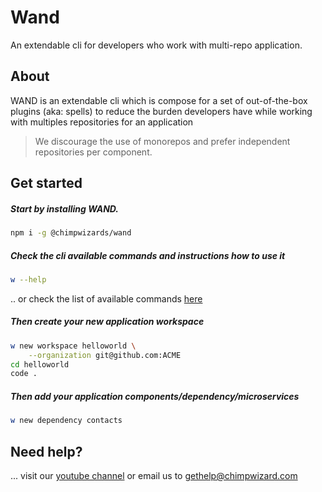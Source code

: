# Wand

An extendable cli for developers who work with multi-repo application. 

## About

WAND is an extendable cli which is compose for a set of out-of-the-box plugins (aka: spells)  to reduce the burden developers have while working with multiples repositories for an application

>We discourage the use of monorepos and prefer independent repositories per component.

## Get started

##### Start by installing WAND.

```sh
npm i -g @chimpwizards/wand
```

##### Check the cli available commands and instructions how to use it

```sh
w --help
```
.. or check the list of available commands [here](docs/COMMANDS.md)

##### Then create your new application workspace

```sh
w new workspace helloworld \
    --organization git@github.com:ACME
cd helloworld
code .
```

##### Then add your application components/dependency/microservices

```sh
w new dependency contacts
```

<!-- ##### Next steps

Build a hello world application step by step guide [here](docs/HELLOWORLD.md) -->

## Need help?

... visit our [youtube channel](https://www.youtube.com/channel/UCWwjYV_xMprhH9Fgnax2nsg) or email us to [gethelp@chimpwizard.com](mailto:gethelp@chimpwizard.com)

<!-- Connect with us in [slack #wand](https://chimpwizards.slack.com/) or visit our [youtube channel](https://www.youtube.com/channel/UCWwjYV_xMprhH9Fgnax2nsg) -->